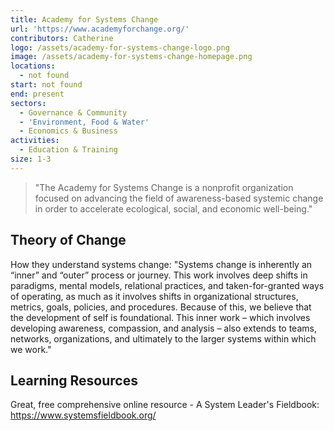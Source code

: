 ```yaml
---
title: Academy for Systems Change
url: 'https://www.academyforchange.org/'
contributors: Catherine
logo: /assets/academy-for-systems-change-logo.png
image: /assets/academy-for-systems-change-homepage.png
locations:
  - not found
start: not found
end: present
sectors:
  - Governance & Community
  - 'Environment, Food & Water'
  - Economics & Business
activities:
  - Education & Training
size: 1-3
---
```

> "The Academy for Systems Change is a nonprofit organization focused on advancing the field of awareness-based systemic change in order to accelerate ecological, social, and economic well-being."

## Theory of Change

How they understand systems change: "Systems change is inherently an “inner” and “outer” process or journey. This work involves deep shifts in paradigms, mental models, relational practices, and taken-for-granted ways of operating, as much as it involves shifts in organizational structures, metrics, goals, policies, and procedures. Because of this, we believe that the development of self is foundational. This inner work – which involves developing awareness, compassion, and analysis – also extends to teams, networks, organizations, and ultimately to the larger systems within which we work."

## Learning Resources

Great, free comprehensive online resource - A System Leader's Fieldbook: https://www.systemsfieldbook.org/
